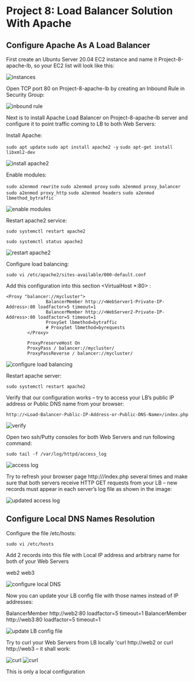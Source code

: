 # Project 8: Load Balancer Solution With Apache

## Configure Apache As A Load Balancer

First create an Ubuntu Server 20.04 EC2 instance and name it Project-8-apache-lb, so your EC2 list will look like this:

![instances](./images/01_instances_setup.png)

Open TCP port 80 on Project-8-apache-lb by creating an Inbound Rule in Security Group:

![inbound rule](./images/02_inbound_rule.png)

Next is to install Apache Load Balancer on Project-8-apache-lb server and configure it to point traffic coming to LB to both Web Servers:

Install Apache:

`sudo apt update`
`sudo apt install apache2 -y`
`sudo apt-get install libxml2-dev`

![install apache2](./images/03_install_apache2.png)

Enable modules:

`sudo a2enmod rewrite`
`sudo a2enmod proxy`
`sudo a2enmod proxy_balancer`
`sudo a2enmod proxy_http`
`sudo a2enmod headers`
`sudo a2enmod lbmethod_bytraffic`

![enable modules](./images/04_enable_modules.png)

Restart apache2 service:

`sudo systemctl restart apache2`

`sudo systemctl status apache2`

![restart apache2](./images/05_restart_apache_ensure_active.png)

Configure load balancing:

`sudo vi /etc/apache2/sites-available/000-default.conf`

Add this configuration into this section <VirtualHost *:80> :
```
<Proxy "balancer://mycluster">
               BalancerMember http://<WebServer1-Private-IP-Address>:80 loadfactor=5 timeout=1
               BalancerMember http://<WebServer2-Private-IP-Address>:80 loadfactor=5 timeout=1
               ProxySet lbmethod=bytraffic
               # ProxySet lbmethod=byrequests
        </Proxy>

        ProxyPreserveHost On
        ProxyPass / balancer://mycluster/
        ProxyPassReverse / balancer://mycluster/
```
![configure load balancing](./images/07_Configure_load_balancing.png)

Restart apache server:

`sudo systemctl restart apache2`

Verify that our configuration works – try to access your LB’s public IP address or Public DNS name from your browser:

`http://<Load-Balancer-Public-IP-Address-or-Public-DNS-Name>/index.php`

![verify](./images/08_loadbalancer_ip.png)

Open two ssh/Putty consoles for both Web Servers and run following command:

`sudo tail -f /var/log/httpd/access_log`

![access log](./images/09_access_log.png)

Try to refresh your browser page http://<Load-Balancer-Public-IP-Address-or-Public-DNS-Name>/index.php several times and make sure that both servers receive HTTP GET requests from your LB – new records must appear in each server’s log file as shown in the image:

![updated access log](./images/10_updated_access_log.png)

## Configure Local DNS Names Resolution

Configure the file /etc/hosts:

`sudo vi /etc/hosts`

Add 2 records into this file with Local IP address and arbitrary name for both of your Web Servers

<WebServer1-Private-IP-Address> web2
<WebServer2-Private-IP-Address> web3

![configure local DNS](./images/11_add_ips_to_etchosts.png)

Now you can update your LB config file with those names instead of IP addresses:

BalancerMember http://web2:80 loadfactor=5 timeout=1
BalancerMember http://web3:80 loadfactor=5 timeout=1

![update LB config file](./images/12_update_hostname_apache_config.png)

Try to curl your Web Servers from LB locally 'curl http://web2 or curl http://web3 – it shall work:

![curl](./images/13_curl_web2.png)
![curl](./images/13_curl_web3.png)

This is only a local configuration

